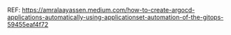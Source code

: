 REF:
https://amralaayassen.medium.com/how-to-create-argocd-applications-automatically-using-applicationset-automation-of-the-gitops-59455eaf4f72

